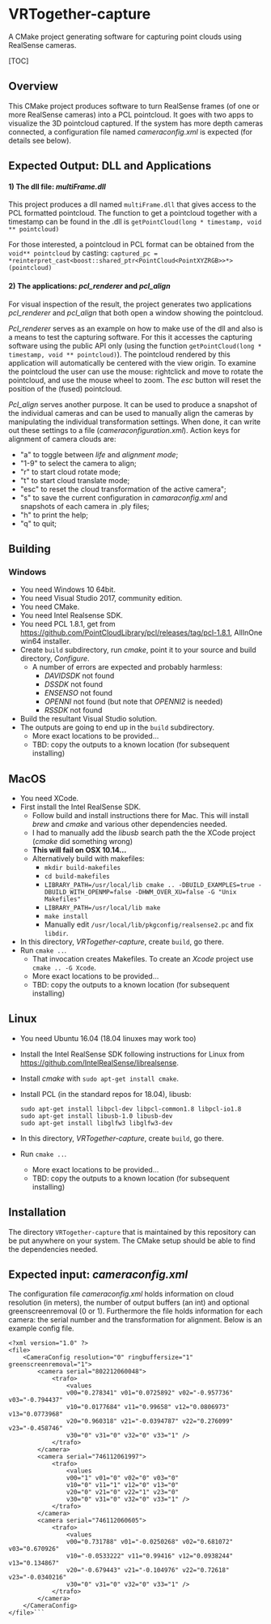 # VRTogether-capture
A CMake project generating software for capturing point clouds using RealSense cameras.

[TOC]

## Overview

This CMake project produces software to turn RealSense frames (of one or more RealSense cameras) into a PCL pointcloud. It goes with two apps to visualize the 3D pointcloud captured.
If the system has more depth cameras connected, a configuration file named *cameraconfig.xml* is expected (for details see below).

## Expected Output: DLL and Applications

#### 1) The dll file: *multiFrame.dll*

This project produces a dll named `multiFrame.dll` that gives access to the PCL formatted pointcloud. The function to get a pointcloud together with a timestamp can be found in the .dll is `getPointCloud(long * timestamp, void ** pointcloud)`

For those interested, a pointcloud in PCL format can be obtained from the `void** pointcloud` by casting: `captured_pc = *reinterpret_cast<boost::shared_ptr<PointCloud<PointXYZRGB>>*>(pointcloud)`

#### 2) The applications: *pcl_renderer* and *pcl_align*

For visual inspection of the result, the project generates two applications *pcl_renderer* and  *pcl_align* that both open a window showing the pointcloud.

*Pcl_renderer* serves as an example on how to make use of the dll and also is a means to test the capturing software. For this it accesses the capturing software using the public API only (using the function `getPointCloud(long * timestamp, void ** pointcloud)`). The pointcloud rendered by this application will automatically be centered with the view origin.
To examine the pointcloud the user can use the mouse: rightclick and move to rotate the pointcloud, and use the mouse wheel to zoom. The *esc* button will reset the position of the (fused) pointcloud.

*Pcl_align* serves another purpose. It can be used to produce a snapshot of the individual cameras and can be used to manually align the cameras by manipulating the individual transformation settings. When done, it can write out these settings to a file (*cameraconfiguration.xml*).
Action keys for alignment of camera clouds are:

- "a" to toggle between *life* and *alignment mode*;
- "1-9" to select the camera to align;
- "r" to start cloud rotate mode;
- "t" to start cloud translate mode;
- "esc" to reset the cloud transformation of the active camera";
- "s" to save the current configuration in *camaraconfig.xml* and snapshots of each camera in .ply files;
- "h" to print the help;
- "q" to quit;

## Building

### Windows

- You need Windows 10 64bit.
- You need Visual Studio 2017, community edition.
- You need CMake.
- You need Intel Realsense SDK.
- You need PCL 1.8.1, get from <https://github.com/PointCloudLibrary/pcl/releases/tag/pcl-1.8.1>, AllInOne win64 installer.
- Create `build` subdirectory, run *cmake*, point it to your source and build directory, *Configure*.
	- A number of errors are expected and probably harmless:
		- *DAVIDSDK* not found
		- *DSSDK* not found
		- *ENSENSO* not found
		- *OPENNI* not found (but note that *OPENNI2* is needed)
		- *RSSDK* not found
- Build the resultant Visual Studio solution.
- The outputs are going to end up in the `build` subdirectory.
	- More exact locations to be provided...
	- TBD: copy the outputs to a known location (for subsequent installing)

## MacOS

- You need XCode.
- First install the Intel RealSense SDK.
	- Follow build and install instructions there for Mac. This will install *brew* and *cmake* and various other dependencies needed.
	- I had to manually add the *libusb* search path the the XCode project (*cmake* did something wrong)
	- **This will fail on OSX 10.14...**
	- Alternatively build with makefiles:
		- `mkdir build-makefiles`
		- `cd build-makefiles`
		- `LIBRARY_PATH=/usr/local/lib cmake .. -DBUILD_EXAMPLES=true -DBUILD_WITH_OPENMP=false -DHWM_OVER_XU=false -G "Unix Makefiles"`
		- `LIBRARY_PATH=/usr/local/lib make`
		- `make install`
		- Manually edit `/usr/local/lib/pkgconfig/realsense2.pc` and fix `libdir`.
- In this directory, *VRTogether-capture*, create `build`, go there.
- Run `cmake ..`.
	- That invocation creates Makefiles. To create an *Xcode* project use `cmake .. -G Xcode`.
	- More exact locations to be provided...
	- TBD: copy the outputs to a known location (for subsequent installing)

## Linux

- You need Ubuntu 16.04 (18.04 linuxes may work too)
- Install the Intel RealSense SDK following instructions for Linux from <https://github.com/IntelRealSense/librealsense>.
- Install _cmake_ with `sudo apt-get install cmake`.
- Install PCL (in the standard repos for 18.04), libusb:

  ```
  sudo apt-get install libpcl-dev libpcl-common1.8 libpcl-io1.8
  sudo apt-get install libusb-1.0 libusb-dev
  sudo apt-get install libglfw3 libglfw3-dev
  ```
- In this directory, *VRTogether-capture*, create `build`, go there.
- Run `cmake ..`.
	- More exact locations to be provided...
	- TBD: copy the outputs to a known location (for subsequent installing)


## Installation

The directory `VRTogether-capture` that is maintained by this repository can be put anywhere on your system.
The CMake setup should be able to find the dependencies needed.

## Expected input: *cameraconfig.xml*

The configuration file *cameraconfig.xml* holds information on cloud resolution (in meters), the number of output buffers (an int) and optional greenscreenremoval (0 or 1). Furthermore the file holds information for each camera: the serial number and the transformation for alignment. Below is an example config file.
```
<?xml version="1.0" ?>
<file>
    <CameraConfig resolution="0" ringbuffersize="1" greenscreenremoval="1">
        <camera serial="802212060048">
            <trafo>
                <values 
                v00="0.278341" v01="0.0725892" v02="-0.957736" v03="-0.794437"
                v10="0.0177684" v11="0.99658" v12="0.0806973" v13="0.0773968"
                v20="0.960318" v21="-0.0394787" v22="0.276099" v23="-0.458746"
                v30="0" v31="0" v32="0" v33="1" />
            </trafo>
        </camera>
        <camera serial="746112061997">
            <trafo>
                <values 
                v00="1" v01="0" v02="0" v03="0"
                v10="0" v11="1" v12="0" v13="0"
                v20="0" v21="0" v22="1" v23="0"
                v30="0" v31="0" v32="0" v33="1" />
            </trafo>
        </camera>
        <camera serial="746112060605">
            <trafo>
                <values 
                v00="0.731788" v01="-0.0250268" v02="0.681072" v03="0.670926"
                v10="-0.0533222" v11="0.99416" v12="0.0938244" v13="0.134867"
                v20="-0.679443" v21="-0.104976" v22="0.72618" v23="-0.0340216"
                v30="0" v31="0" v32="0" v33="1" />
            </trafo>
        </camera>
    </CameraConfig>
</file>```
